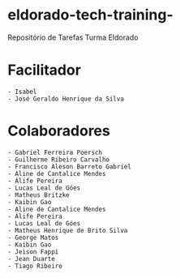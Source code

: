 # eldorado-tech-training-
Repositório de Tarefas Turma Eldorado
# Facilitador 
	- Isabel 
	- José Geraldo Henrique da Silva

# Colaboradores
	- Gabriel Ferreira Poersch
	- Guilherme Ribeiro Carvalho
	- Francisco Aleson Barreto Gabriel
	- Aline de Cantalice Mendes
	- Álife Pereira
	- Lucas Leal de Góes
	- Matheus Britzke
	- Kaibin Gao
	- Aline de Cantalice Mendes
	- Álife Pereira
	- Lucas Leal de Góes
	- Matheus Henrique de Brito Silva
	- George Matos
	- Kaibin Gao
	- Jeison Fappi
	- Jean Duarte
    - Tiago Ribeiro 
